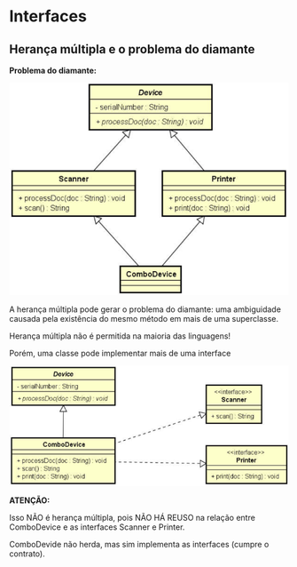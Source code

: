 # Interfaces
## Herança múltipla e o problema do diamante

**Problema do diamante:**

![ProblemaDiamante](https://github.com/glauberfernandes/interfaces4-java/blob/master/ProblemaDiamante.PNG)

A herança múltipla pode gerar o problema do diamante: uma ambiguidade causada pela existência do mesmo método em
mais de uma superclasse.

Herança múltipla não é permitida na maioria das linguagens!

Porém, uma classe pode implementar mais de uma interface

![SolucaoDiamante](https://github.com/glauberfernandes/interfaces4-java/blob/master/SolucaoDiamante.PNG)

**ATENÇÃO:**

Isso NÃO é herança múltipla, pois NÃO HÁ REUSO na relação entre ComboDevice e as interfaces Scanner e Printer.

ComboDevide não herda, mas sim implementa as interfaces (cumpre o contrato).
